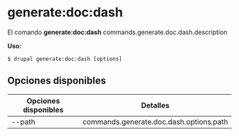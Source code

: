 # generate:doc:dash
El comando **generate:doc:dash** commands.generate.doc.dash.description

**Uso:**
```
$ drupal generate:doc:dash [options] 
```

## Opciones disponibles
Opciones disponibles | Detalles
-------|-------------
--path | commands.generate.doc.dash.options.path

